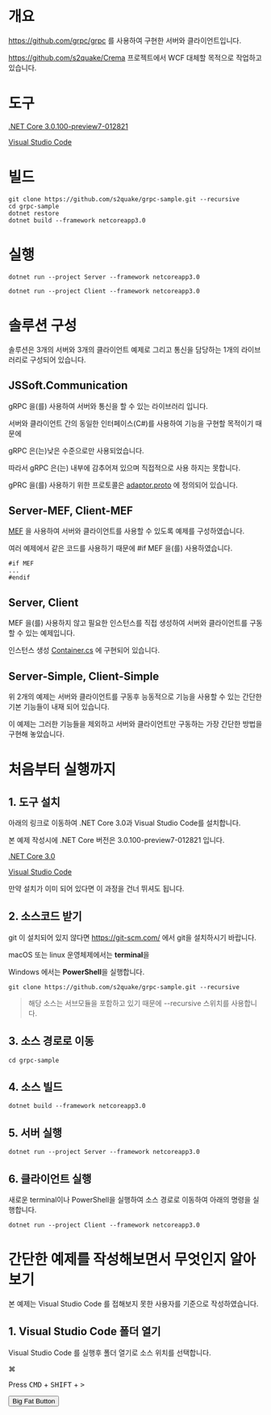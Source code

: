 # 개요

https://github.com/grpc/grpc 를 사용하여 구현한 서버와 클라이언트입니다.

https://github.com/s2quake/Crema 프로젝트에서 WCF 대체할 목적으로 작업하고 있습니다.

# 도구

[.NET Core 3.0.100-preview7-012821](https://dotnet.microsoft.com/download/dotnet-core/3.0)

[Visual Studio Code](https://code.visualstudio.com/)

# 빌드

    git clone https://github.com/s2quake/grpc-sample.git --recursive
    cd grpc-sample
    dotnet restore
    dotnet build --framework netcoreapp3.0

# 실행

    dotnet run --project Server --framework netcoreapp3.0
    
    dotnet run --project Client --framework netcoreapp3.0

# 솔루션 구성

솔루션은 3개의 서버와 3개의 클라이언트 예제로 그리고 통신을 담당하는 1개의 라이브러리로 구성되어 있습니다.

## JSSoft.Communication

gRPC 을(를) 사용하여 서버와 통신을 할 수 있는 라이브러리 입니다.

서버와 클라이언트 간의 동일한 인터페이스(C#)를 사용하여 기능을 구현할 목적이기 때문에

gRPC 은(는)낮은 수준으로만 사용되었습니다.

따라서 gRPC 은(는) 내부에 감추어져 있으며 직접적으로 사용 하지는 못합니다.

gPRC 을(를) 사용하기 위한 프로토콜은 [adaptor.proto](JSSoft.Communication/Grpc/adaptor.proto) 에 정의되어 있습니다.

## Server-MEF, Client-MEF

[MEF](https://blog.powerumc.kr/189) 을 사용하여 서버와 클라이언트를 사용할 수 있도록 예제를 구성하였습니다.

여러 예제에서 같은 코드를 사용하기 때문에 #if MEF 을(를) 사용하였습니다.

    #if MEF
    ...
    #endif

## Server, Client

MEF 을(를) 사용하지 않고 필요한 인스턴스를 직접 생성하여 서버와 클라이언트를 구동할 수 있는 예제입니다.

인스턴스 생성 [Container.cs](JSSoft.Communication.ConsoleApp.Sharing/Container.cs#L102) 에 구현되어 있습니다.


## Server-Simple, Client-Simple

위 2개의 예제는 서버와 클라이언트를 구동후 능동적으로 기능을 사용할 수 있는 간단한 기본 기능들이 내재 되어 있습니다.

이 예제는 그러한 기능들을 제외하고 서버와 클라이언트만 구동하는 가장 간단한 방법을 구현해 놓았습니다.

# 처음부터 실행까지

## 1. 도구 설치

아래의 링크로 이동하여 .NET Core 3.0과 Visual Studio Code를 설치합니다.

본 예제 작성시에 .NET Core 버전은 3.0.100-preview7-012821 입니다.

[.NET Core 3.0](https://dotnet.microsoft.com/download/dotnet-core/3.0)

[Visual Studio Code](https://code.visualstudio.com/)

만약 설치가 이미 되어 있다면 이 과정을 건너 뛰셔도 됩니다.

## 2. 소스코드 받기

git 이 설치되어 있지 않다면 https://git-scm.com/ 에서 git을 설치하시기 바랍니다.

macOS 또는 linux 운영체제에서는 **terminal**을

Windows 에서는 **PowerShell**을 실행합니다.

    git clone https://github.com/s2quake/grpc-sample.git --recursive

> 해당 소스는 서브모듈을 포함하고 있기 때문에 --recursive 스위치를 사용합니다.

## 3. 소스 경로로 이동

    cd grpc-sample

## 4. 소스 빌드

    dotnet build --framework netcoreapp3.0

## 5. 서버 실행

    dotnet run --project Server --framework netcoreapp3.0

## 6. 클라이언트 실행

새로운 terminal이나 PowerShell을 실행하여 소스 경로로 이동하여 아래의 명령을 실행합니다.

    dotnet run --project Client --framework netcoreapp3.0

    

# 간단한 예제를 작성해보면서 무엇인지 알아보기

본 예제는 Visual Studio Code 를 접해보지 못한 사용자를 기준으로 작성하였습니다.

## 1. Visual Studio Code 폴더 열기

Visual Studio Code 를 실행후 폴더 열기로 소스 위치를 선택합니다.




<kdb>&#8984;</kdb>

Press <kbd>CMD</kbd> + <kbd>SHIFT</kbd> + <kbd>></kbd>

<button class="button-save large" onclick="alret('a')">Big Fat Button</button>